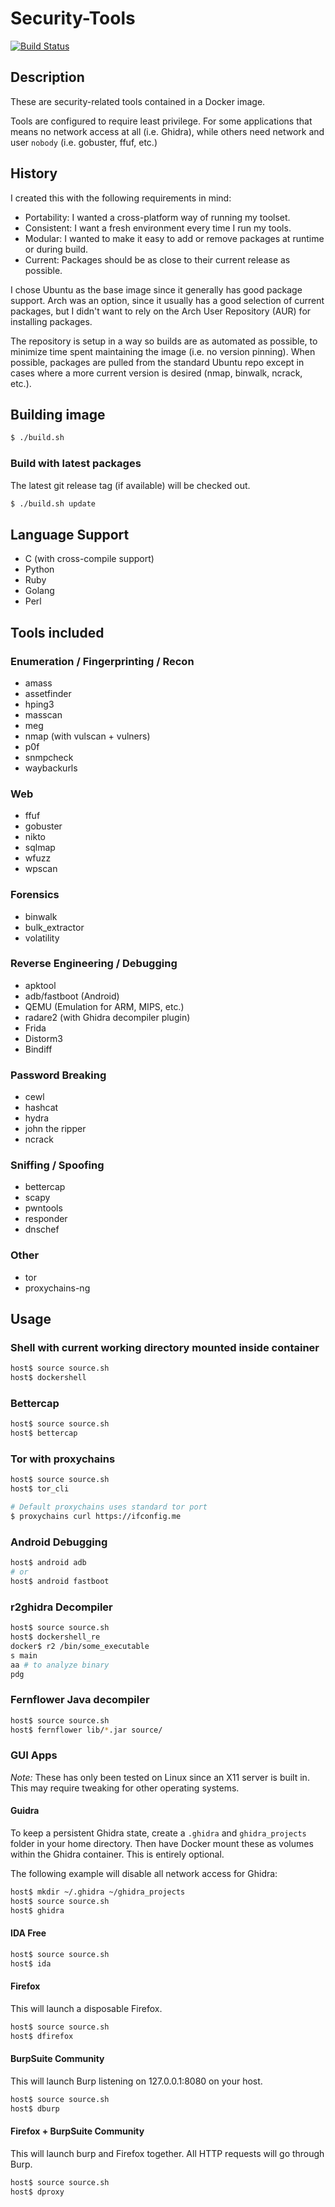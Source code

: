 # Security-Tools

[![Build Status](https://travis-ci.com/precurse/security-tools.svg?branch=master)](https://travis-ci.com/precurse/security-tools)

## Description
These are security-related tools contained in a Docker image.

Tools are configured to require least privilege. For some applications that means no network access at all (i.e. Ghidra), while others need network and user `nobody` (i.e. gobuster, ffuf, etc.)

## History
I created this with the following requirements in mind:
- Portability: I wanted a cross-platform way of running my toolset.
- Consistent: I want a fresh environment every time I run my tools.
- Modular: I wanted to make it easy to add or remove packages at runtime or during build.
- Current: Packages should be as close to their current release as possible.

I chose Ubuntu as the base image since it generally has good package support. Arch was an option, since it usually has a good selection of current packages, but I didn't want to rely on the Arch User Repository (AUR) for installing packages.

The repository is setup in a way so builds are as automated as possible, to minimize time spent maintaining the image (i.e. no version pinning). When possible, packages are pulled from the standard Ubuntu repo except in cases where a more current version is desired (nmap, binwalk, ncrack, etc.).

## Building image
```bash
$ ./build.sh
```

### Build with latest packages
The latest git release tag (if available) will be checked out.

```bash
$ ./build.sh update
```

## Language Support
- C (with cross-compile support)
- Python
- Ruby
- Golang
- Perl

## Tools included

### Enumeration / Fingerprinting / Recon
- amass
- assetfinder
- hping3
- masscan
- meg
- nmap (with vulscan + vulners)
- p0f
- snmpcheck
- waybackurls

### Web
- ffuf
- gobuster
- nikto
- sqlmap
- wfuzz
- wpscan

### Forensics
- binwalk
- bulk_extractor
- volatility

### Reverse Engineering / Debugging
- apktool
- adb/fastboot (Android)
- QEMU (Emulation for ARM, MIPS, etc.)
- radare2 (with Ghidra decompiler plugin)
- Frida
- Distorm3
- Bindiff

### Password Breaking
- cewl
- hashcat
- hydra
- john the ripper
- ncrack

### Sniffing / Spoofing
- bettercap
- scapy
- pwntools
- responder
- dnschef

### Other
- tor
- proxychains-ng

## Usage
### Shell with current working directory mounted inside container
```bash
host$ source source.sh
host$ dockershell
```

### Bettercap
```bash
host$ source source.sh
host$ bettercap
```

### Tor with proxychains
```bash
host$ source source.sh
host$ tor_cli

# Default proxychains uses standard tor port
$ proxychains curl https://ifconfig.me
```

### Android Debugging
```bash
host$ android adb
# or
host$ android fastboot
```

### r2ghidra Decompiler
```bash
host$ source source.sh
host$ dockershell_re
docker$ r2 /bin/some_executable
s main
aa # to analyze binary
pdg
```

### Fernflower Java decompiler
```bash
host$ source source.sh
host$ fernflower lib/*.jar source/
```

### GUI Apps
*Note:* These has only been tested on Linux since an X11 server is built in.
This may require tweaking for other operating systems.

#### Guidra
To keep a persistent Ghidra state, create a `.ghidra` and `ghidra_projects` folder in your home directory.
Then have Docker mount these as volumes within the Ghidra container. This is entirely optional.

The following example will disable all network access for Ghidra:

```bash
host$ mkdir ~/.ghidra ~/ghidra_projects
host$ source source.sh
host$ ghidra
```

#### IDA Free
```bash
host$ source source.sh
host$ ida
```

#### Firefox
This will launch a disposable Firefox.
```bash
host$ source source.sh
host$ dfirefox
```

#### BurpSuite Community
This will launch Burp listening on 127.0.0.1:8080 on your host.
```bash
host$ source source.sh
host$ dburp
```

#### Firefox + BurpSuite Community
This will launch burp and Firefox together. All HTTP requests will go through Burp.

```bash
host$ source source.sh
host$ dproxy
```
